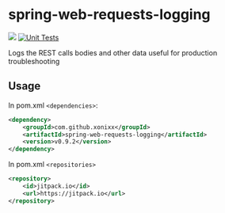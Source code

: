 # spring-web-requests-logging

[![](https://jitpack.io/v/xonixx/spring-web-requests-logging.svg)](https://jitpack.io/#xonixx/spring-web-requests-logging)
[![Unit Tests](https://github.com/xonixx/spring-web-requests-logging/actions/workflows/run-tests.yml/badge.svg)](https://github.com/xonixx/spring-web-requests-logging/actions/workflows/run-tests.yml)

Logs the REST calls bodies and other data useful for production troubleshooting

## Usage

In pom.xml `<dependencies>`:

```xml
<dependency>
    <groupId>com.github.xonixx</groupId>
    <artifactId>spring-web-requests-logging</artifactId>
    <version>v0.9.2</version>
</dependency>
``` 

In pom.xml `<repositories>`

```xml
<repository>
    <id>jitpack.io</id>
    <url>https://jitpack.io</url>
</repository>
``` 


